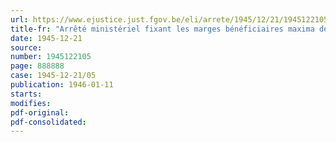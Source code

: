 ```yaml
---
url: https://www.ejustice.just.fgov.be/eli/arrete/1945/12/21/1945122105/justel
title-fr: "Arrêté ministériel fixant les marges bénéficiaires maxima des grossistes et détaillants en chaussures (articles rationnés) et prévoyant l'inscription obligatoire de la marque de fabrique sur chaque chaussure (abrogé par AM 04-07-1946, art. 13)"
date: 1945-12-21
source:
number: 1945122105
page: 888888
case: 1945-12-21/05
publication: 1946-01-11
starts:
modifies:
pdf-original:
pdf-consolidated:
---
```


